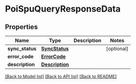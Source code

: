 # PoiSpuQueryResponseData

## Properties
Name | Type | Description | Notes
------------ | ------------- | ------------- | -------------
**sync_status** | [**SyncStatus**](SyncStatus.md) |  | [optional] 
**error_code** | [**ErrorCode**](ErrorCode.md) |  | 
**description** | [**Description**](Description.md) |  | 

[[Back to Model list]](../README.md#documentation-for-models) [[Back to API list]](../README.md#documentation-for-api-endpoints) [[Back to README]](../README.md)

